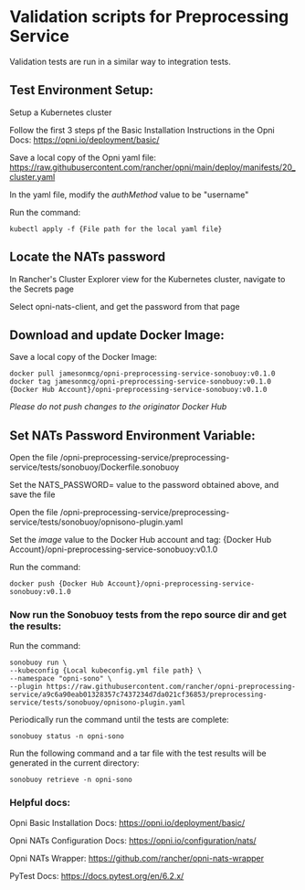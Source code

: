 # Validation scripts for Preprocessing Service
Validation tests are run in a similar way to integration tests.

## Test Environment Setup:

Setup a Kubernetes cluster

Follow the first 3 steps pf the Basic Installation Instructions in the Opni Docs: https://opni.io/deployment/basic/

Save a local copy of the Opni yaml file: https://raw.githubusercontent.com/rancher/opni/main/deploy/manifests/20_cluster.yaml

In the yaml file, modify the *authMethod* value to be "username"

Run the command: 
```
kubectl apply -f {File path for the local yaml file}
```

## Locate the NATs password

In Rancher's Cluster Explorer view for the Kubernetes cluster, navigate to the Secrets page

Select opni-nats-client, and get the password from that page

## Download and update Docker Image:

Save a local copy of the Docker Image: 
```
docker pull jamesonmcg/opni-preprocessing-service-sonobuoy:v0.1.0
docker tag jamesonmcg/opni-preprocessing-service-sonobuoy:v0.1.0 {Docker Hub Account}/opni-preprocessing-service-sonobuoy:v0.1.0
```

*Please do not push changes to the originator Docker Hub*

## Set NATs Password Environment Variable:

Open the file /opni-preprocessing-service/preprocessing-service/tests/sonobuoy/Dockerfile.sonobuoy

Set the NATS_PASSWORD= value to the password obtained above, and save the file

Open the file /opni-preprocessing-service/preprocessing-service/tests/sonobuoy/opnisono-plugin.yaml

Set the *image* value to the Docker Hub account and tag: {Docker Hub Account}/opni-preprocessing-service-sonobuoy:v0.1.0

Run the command:
```
docker push {Docker Hub Account}/opni-preprocessing-service-sonobuoy:v0.1.0
```

### Now run the Sonobuoy tests from the repo source dir and get the results:

Run the command: 
```
sonobuoy run \
--kubeconfig {Local kubeconfig.yml file path} \
--namespace "opni-sono" \
--plugin https://raw.githubusercontent.com/rancher/opni-preprocessing-service/a9c6a90eab01328357c7437234d7da021cf36853/preprocessing-service/tests/sonobuoy/opnisono-plugin.yaml
```

Periodically run the command until the tests are complete:
```
sonobuoy status -n opni-sono
```

Run the following command and a tar file with the test results will be generated in the current directory:
```
sonobuoy retrieve -n opni-sono
```

### Helpful docs:
Opni Basic Installation Docs: https://opni.io/deployment/basic/

Opni NATs Configuration Docs: https://opni.io/configuration/nats/

Opni NATs Wrapper: https://github.com/rancher/opni-nats-wrapper

PyTest Docs: https://docs.pytest.org/en/6.2.x/